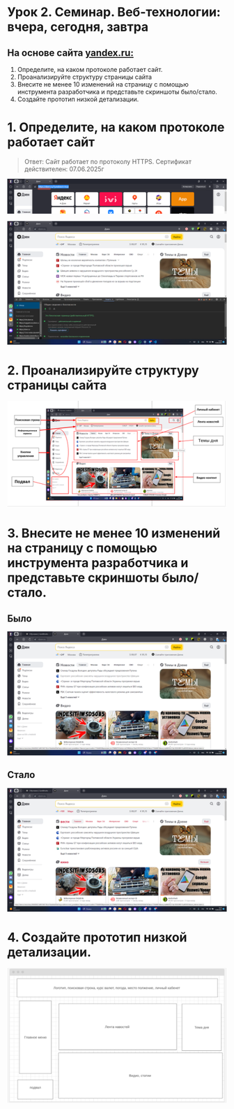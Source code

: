 # Урок 2. Семинар. Веб-технологии: вчера, сегодня, завтра
## На основе сайта [yandex.ru:](https://dzen.ru/?yredirect=true)

1. Определите, на каком протоколе работает сайт.
2. Проанализируйте структуру страницы сайта
3. Внесите не менее 10 изменений на страницу с помощью инструмента разработчика и представьте скриншоты было/стало.    
4. Создайте прототип низкой детализации.


# 1. Определите, на каком протоколе работает сайт
>Ответ: Сайт работает по протоколу HTTPS. Сертификат действителен: 07.06.2025г

![https](2024-06-15_10-23-53.png)

![https](2024-06-15_15-28-07.png)

# 2. Проанализируйте структуру страницы сайта
 
![структура сайта сайта](2024-06-15_17-26-06.png)


# 3. Внесите не менее 10 изменений на страницу с помощью инструмента разработчика и представьте скриншоты было/стало.   

## Было
![было](2024-06-15_14-59-22.png)


## Стало
![стало](2024-06-15_15-10-30.png)

# 4. Создайте прототип низкой детализации.
 ![низкой детализации](2024-06-15_17-21-30.png)